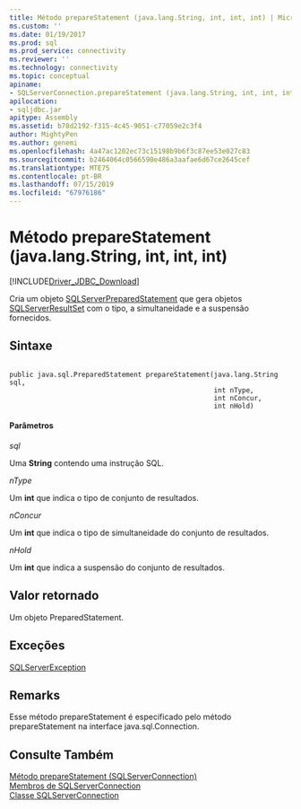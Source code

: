 ```yaml
---
title: Método prepareStatement (java.lang.String, int, int, int) | Microsoft Docs
ms.custom: ''
ms.date: 01/19/2017
ms.prod: sql
ms.prod_service: connectivity
ms.reviewer: ''
ms.technology: connectivity
ms.topic: conceptual
apiname:
- SQLServerConnection.prepareStatement (java.lang.String, int, int, int)
apilocation:
- sqljdbc.jar
apitype: Assembly
ms.assetid: b78d2192-f315-4c45-9051-c77059e2c3f4
author: MightyPen
ms.author: genemi
ms.openlocfilehash: 4a47ac1202ec73c15198b9b6f3c87ee53e027c83
ms.sourcegitcommit: b2464064c0566590e486a3aafae6d67ce2645cef
ms.translationtype: MTE75
ms.contentlocale: pt-BR
ms.lasthandoff: 07/15/2019
ms.locfileid: "67976186"
---
```

# <a name="preparestatement-method-javalangstring-int-int-int"></a>Método prepareStatement (java.lang.String, int, int, int)
[!INCLUDE[Driver_JDBC_Download](../../../includes/driver_jdbc_download.md)]

  Cria um objeto [SQLServerPreparedStatement](../../../connect/jdbc/reference/sqlserverpreparedstatement-class.md) que gera objetos [SQLServerResultSet](../../../connect/jdbc/reference/sqlserverresultset-class.md) com o tipo, a simultaneidade e a suspensão fornecidos.  
  
## <a name="syntax"></a>Sintaxe  
  
```  
  
public java.sql.PreparedStatement prepareStatement(java.lang.String sql,  
                                                   int nType,  
                                                   int nConcur,  
                                                   int nHold)  
```  
  
#### <a name="parameters"></a>Parâmetros  
 *sql*  
  
 Uma **String** contendo uma instrução SQL.  
  
 *nType*  
  
 Um **int** que indica o tipo de conjunto de resultados.  
  
 *nConcur*  
  
 Um **int** que indica o tipo de simultaneidade do conjunto de resultados.  
  
 *nHold*  
  
 Um **int** que indica a suspensão do conjunto de resultados.  
  
## <a name="return-value"></a>Valor retornado  
 Um objeto PreparedStatement.  
  
## <a name="exceptions"></a>Exceções  
 [SQLServerException](../../../connect/jdbc/reference/sqlserverexception-class.md)  
  
## <a name="remarks"></a>Remarks  
 Esse método prepareStatement é especificado pelo método prepareStatement na interface java.sql.Connection.  
  
## <a name="see-also"></a>Consulte Também  
 [Método prepareStatement &#40;SQLServerConnection&#41;](../../../connect/jdbc/reference/preparestatement-method-sqlserverconnection.md)   
 [Membros de SQLServerConnection](../../../connect/jdbc/reference/sqlserverconnection-members.md)   
 [Classe SQLServerConnection](../../../connect/jdbc/reference/sqlserverconnection-class.md)  
  
  
